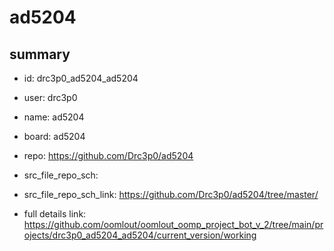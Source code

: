 # ad5204
 
## summary 
* id: drc3p0_ad5204_ad5204
* user: drc3p0
* name: ad5204
* board: ad5204
* repo: https://github.com/Drc3p0/ad5204



* src_file_repo_sch: 
* src_file_repo_sch_link: https://github.com/Drc3p0/ad5204/tree/master/
* full details link: https://github.com/oomlout/oomlout_oomp_project_bot_v_2/tree/main/projects/drc3p0_ad5204_ad5204/current_version/working  






